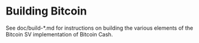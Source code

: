 Building Bitcoin
================

See doc/build-*.md for instructions on building the various
elements of the Bitcoin SV implementation of Bitcoin Cash.
